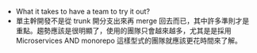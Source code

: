 - What it takes to have a team to try it out?
- 單主幹開發不是從 trunk 開分支出來再 merge 回去而已，其中許多準則才是重點。趨勢應該是很明顯了，使用的團隊只會越來越多，尤其是是採用 Microservices AND monorepo 這樣型式的團隊就應該更花時間來了解。